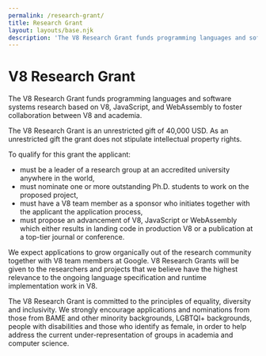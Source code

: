 ```yaml
---
permalink: /research-grant/
title: Research Grant
layout: layouts/base.njk
description: 'The V8 Research Grant funds programming languages and software systems research based on V8, JavaScript, and WebAssembly.'
---
```

# V8 Research Grant

The V8 Research Grant funds programming languages and software systems research based on V8, JavaScript, and WebAssembly to foster collaboration between V8 and academia.

The V8 Research Grant is an unrestricted gift of 40,000 USD. As an unrestricted gift the grant does not stipulate intellectual property rights.

To qualify for this grant the applicant:

- must be a leader of a research group at an accredited university anywhere in the world,
- must nominate one or more outstanding Ph.D. students to work on the proposed project,
- must have a V8 team member as a sponsor who initiates together with the applicant the application process,
- must propose an advancement of V8, JavaScript or WebAssembly which either results in landing code in production V8 or a publication at a top-tier journal or conference.

We expect applications to grow organically out of the research community together with V8 team members at Google. V8 Research Grants will be given to the researchers and projects that we believe have the highest relevance to the ongoing language specification and runtime implementation work in V8.

The V8 Research Grant is committed to the principles of equality, diversity and inclusivity. We strongly encourage applications and nominations from those from BAME and other minority backgrounds, LGBTQI+ backgrounds, people with disabilities and those who identify as female, in order to help address the current under-representation of groups in academia and computer science.
